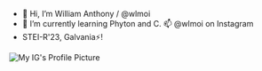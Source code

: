 - 👋 Hi, I’m William Anthony / @wlmoi
- 🌱 I’m currently learning Phyton and C. 📫 @wlmoi on Instagram
- STEI-R'23, Galvania⚡!

<picture>
 <img alt="My IG's Profile Picture" src="(https://instagram.fbth10-1.fna.fbcdn.net/v/t51.2885-19/448323579_1141901767031314_1894060138218257184_n.jpg?_nc_ht=instagram.fbth10-1.fna.fbcdn.net&_nc_cat=110&_nc_ohc=A0jWAv14LhkQ7kNvgGGmE1U&edm=AEhyXUkBAAAA&ccb=7-5&oh=00_AYB-tQYSreHcir0bxCJ8NCRyPUI1H5DKmtROvbkGANRX_A&oe=6672DABE&_nc_sid=cf751b)">
</picture>

<!---
wlmoi/wlmoi is a ✨ special ✨ repository because its `README.md` (this file) appears on your GitHub profile.
You can click the Preview link to take a look at your changes.
--->
